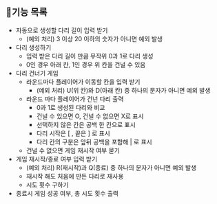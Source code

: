 ## **📄기능 목록**

- 자동으로 생성할 다리 길이 입력 받기
  - (예외 처리) 3 이상 20 이하의 숫자가 아니면 예외 발생
- 다리 생성하기
  - 입력 받은 다리 길이 만큼 무작위 0과 1로 다리 생성
  - 0인 경우 아래 칸, 1인 경우 위 칸을 건널 수 있음
- 다리 건너기 게임
  - 라운드마다 플레이어가 이동할 칸을 입력 받기
    - (예외 처리) U(위 칸)와 D(아래 칸) 중 하나의 문자가 아니면 예외 발생
  - 라운드 마다 플레이어가 건넌 다리 출력
    - 0과 1로 생성된 다리와 비교
    - 건널 수 있으면 O, 건널 수 없으면 X로 표시
    - 선택하지 않은 칸은 공백 한 칸으로 표시
    - 다리 시작은 [ , 끝은 ] 로 표시
    - 다리 칸의 구분은 앞뒤 공백을 포함해 | 로 표시
  - 건널 수 없으면 게임 재시작 여부 묻기
- 게임 재시작/종료 여부 입력 받기
  - (예외 처리) R(재시작)과 Q(종료) 중 하나의 문자가 아니면 예외 발생
  - 재시작 해도 처음에 만든 다리로 재사용
  - 시도 횟수 구하기
- 종료시 게임 성공 여부, 총 시도 횟수 출력
